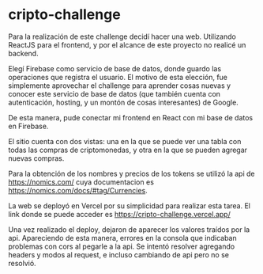 # cripto-challenge
Para la realización de este challenge decidí hacer una web. Utilizando ReactJS para el frontend, y por el alcance de este proyecto no realicé un backend.

Elegí Firebase como servicio de base de datos, donde guardo las operaciones que registra el usuario. El motivo de esta elección, fue simplemente aprovechar el challenge para aprender cosas nuevas y conocer este servicio de base de datos (que también cuenta con autenticación, hosting, y un montón de cosas interesantes) de Google.

De esta manera, pude conectar mi frontend en React con mi base de datos en Firebase.

El sitio cuenta con dos vistas: una en la que se puede ver una tabla con todas las compras de criptomonedas, y otra en la que se pueden agregar nuevas compras.

Para la obtención de los nombres y precios de los tokens se utilizó la api de https://nomics.com/ cuya documentacion es https://nomics.com/docs/#tag/Currencies.

La web se deployó en Vercel por su simplicidad para realizar esta tarea. El link donde se puede acceder es https://cripto-challenge.vercel.app/

Una vez realizado el deploy, dejaron de aparecer los valores traídos por la api. Apareciendo de esta manera, errores en la consola que indicaban problemas con cors al pegarle a la api.
Se intentó resolver agregando headers y modos al request, e incluso cambiando de api pero no se resolvió.